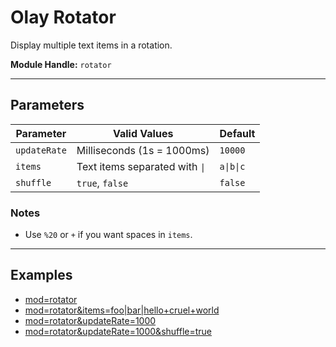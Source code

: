 # Olay Rotator

Display multiple text items in a rotation.

**Module Handle:** `rotator`

---

## Parameters

| Parameter    | Valid Values                   | Default   |
|--------------|--------------------------------|-----------|
| `updateRate` | Milliseconds (1s = 1000ms)     | `10000`   |
| `items`      | Text items separated with `\|` | `a\|b\|c` |
| `shuffle`    | `true`, `false`                | `false`   |

### Notes

- Use `%20` or `+` if you want spaces in `items`.

---

## Examples

- [mod=rotator](https://etrusci.org/tool/olay/?mod=rotator)
- [mod=rotator&items=foo|bar|hello+cruel+world](https://etrusci.org/tool/olay/?mod=rotator&items=foo|bar|hello+cruel+world)
- [mod=rotator&updateRate=1000](https://etrusci.org/tool/olay/?mod=rotator&updateRate=1000)
- [mod=rotator&updateRate=1000&shuffle=true](https://etrusci.org/tool/olay/?mod=rotator&updateRate=1000&shuffle=true)
